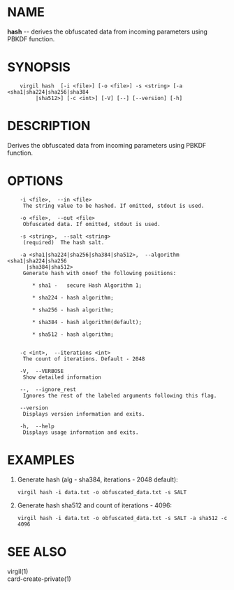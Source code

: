 NAME
====

**hash** -- derives the obfuscated data from incoming parameters using
PBKDF function.

SYNOPSIS
========

        virgil hash  [-i <file>] [-o <file>] -s <string> [-a <sha1|sha224|sha256|sha384
             |sha512>] [-c <int>] [-V] [--] [--version] [-h]

DESCRIPTION
===========

Derives the obfuscated data from incoming parameters using PBKDF
function.

OPTIONS
=======

        -i <file>,  --in <file>
         The string value to be hashed. If omitted, stdout is used.

        -o <file>,  --out <file>
         Obfuscated data. If omitted, stdout is used.

        -s <string>,  --salt <string>
         (required)  The hash salt.

        -a <sha1|sha224|sha256|sha384|sha512>,  --algorithm <sha1|sha224|sha256
          |sha384|sha512>
         Generate hash with oneof the following positions:

            * sha1 -   secure Hash Algorithm 1;

            * sha224 - hash algorithm;

            * sha256 - hash algorithm;

            * sha384 - hash algorithm(default);

            * sha512 - hash algorithm;


        -c <int>,  --iterations <int>
         The count of iterations. Default - 2048

        -V,  --VERBOSE
         Show detailed information

        --,  --ignore_rest
         Ignores the rest of the labeled arguments following this flag.

        --version
         Displays version information and exits.

        -h,  --help
         Displays usage information and exits.

EXAMPLES
========

1.  Generate hash (alg - sha384, iterations - 2048 default):

        virgil hash -i data.txt -o obfuscated_data.txt -s SALT

2.  Generate hash sha512 and count of iterations - 4096:

        virgil hash -i data.txt -o obfuscated_data.txt -s SALT -a sha512 -c 4096

SEE ALSO
========

virgil(1)  
card-create-private(1)
